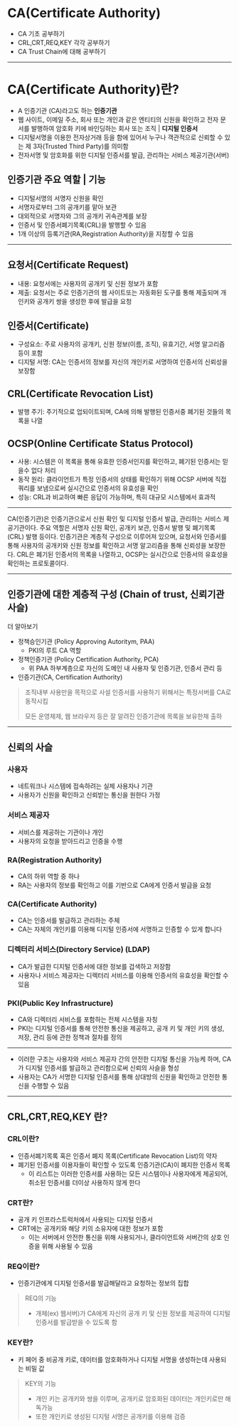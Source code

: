 # CA(Certificate Authority)

- CA 기초 공부하기
- CRL,CRT,REQ,KEY 각각 공부하기
- CA Trust Chain에 대해 공부하기

---

# CA(Certificate Authority)란?

- A 인증기관 (CA)라고도 하는 **인증기관**
- 웹 사이트, 이메일 주소, 회사 또는 개인과 같은 엔티티의 신원을 확인하고 전자 문서를 발행하여 암호화 키에 바인딩하는 회사 또는 조직 | **디지털 인증서**
- 디지털서명을 이용한 전자상거래 등을 함에 있어서 누구나 객관적으로 신뢰할 수 있는 제 3자(Trusted Third Party)를 의미함
- 전자서명 및 암호화를 위한 디지털 인증서를 발급, 관리하는 서비스 제공기관(서버)

## 인증기관 주요 역할 | 기능

- 디지털서명의 서명자 신원을 확인
- 서명자로부터 그의 공개키를 맡아 보관
- 대외적으로 서명자와 그의 공개키 귀속관계를 보장
- 인증서 및 인증서폐기목록(CRL)을 발행할 수 있음
- 1개 이상의 등록기관(RA,Registration Authority)을 지정할 수 있음

---

## 요청서(Certificate Request)

- 내용: 요청서에는 사용자의 공개키 및 신원 정보가 포함
- 제출: 요청서는 주로 인증기관의 웹 사이트또는 자동화된 도구를 통해 제출되며 개인키와 공개키 쌍을 생성한 후에 발급을 요청

## 인증서(Certificate)

- 구성요소: 주로 사용자의 공개키, 신원 정보(이름, 조직), 유효기간, 서명 알고리즘 등이 포함
- 디지털 서명: CA는 인증서의 정보를 자신의 개인키로 서명하여 인증서의 신뢰성을 보장함

## CRL(Certificate Revocation List)

- 발행 주기: 주기적으로 업되이트되며, CA에 의해 발행된 인증서중 폐기된 것들의 목록을 나열

## OCSP(Online Certificate Status Protocol)

- 사용: 시스템은 이 목록을 통해 유효한 인증서인지를 확인하고, 폐기된 인증서는 믿을수 없다 처리
- 동작 원리: 클라이언트가 특정 인증서의 상태를 확인하기 위해 OCSP 서버에 직접 쿼리를 보냄으로써 실시간으로 인증서의 유효성을 확인
- 성능: CRL과 비교하여 빠른 응답이 가능하며, 특히 대규모 시스템에서 효과적

---

CA(인증기관)은 인증기관으로서 신원 확인 및 디지털 인증서 발급, 관리하는 서비스 제공기관이다. 주요 역할은 서명자 신원 확인, 공개키 보관, 인증서 발행 및 폐기목록(CRL) 발행 등이다. 인증기관은 계층적 구성으로 이루어져 있으며, 요청서와 인증서를 통해 사용자의 공개키와 신원 정보를 확인하고 서명 알고리즘을 통해 신뢰성을 보장한다. CRL은 폐기된 인증서의 목록을 나열하고, OCSP는 실시간으로 인증서의 유효성을 확인하는 프로토콜이다.

---

## 인증기관에 대한 계층적 구성 (Chain of trust, 신뢰기관 사슬)

더 알아보기

- 정책승인기관 (Policy Approving Autoritym, PAA)
    - PKI의 루트 CA 역할
- 정책인증기관 (Policy Certification Authority, PCA)
    - 위 PAA 하부계층으로 자신의 도메인 내 사용자 및 인증기관, 인증서 관리 등
- 인증기관(CA, Certification Authority)

> 조직내부 사용만을 목적으로 사설 인증서를 사용하기 위해서는 특정서버를 CA로 동작시킴
> 
> 
> 모든 운영체제, 웹 브라우저 등은 잘 알려진 인증기관에 목록을 보유한채 출하
> 

---

## 신뢰의 사슬

### 사용자

- 네트워크나 시스템에 접속하려는 실제 사용자나 기관
- 사용자가 신원을 확인하고 신뢰받는 통신을 원한다 가정

### 서비스 제공자

- 서비스를 제공하는 기관이나 개인
- 사용자의 요청을 받아드리고 인증을 수행

### RA(Registration Authority)

- CA의 하위 역할 중 하나
- RA는 사용자의 정보를 확인하고 이를 기반으로 CA에게 인증서 발급을 요청

### CA(Certificate Authority)

- CA는 인증서를 발급하고 관리하는 주체
- CA는 자체의 개인키를 이용해 디지털 인증서에 서명하고 인증할 수 있게 합니다

### 디렉터리 서비스(Directory Service) (LDAP)

- CA가 발급한 디지털 인증서에 대한 정보를 겁색하고 저장함
- 사용자나 서비스 제공자는 디렉터리 서비스를 이용해 인증서의 유효성을 확인할 수 있음

### PKI(Public Key Infrastructure)

- CA와 디렉터리 서비스를 포함하는 전체 시스템을 자칭
- PKI는 디지털 인증서를 통해 안전한 통신을 제공하고, 공개 키 및 개인 키의 생성, 저장, 관리 등에 관한 정책과 절차를 정의

---

- 이러한 구조는 사용자와 서비스 제공자 간의 안전한 디지털 통신을 가능케 하며, CA가 디지털 인증서를 발급하고 관리함으로써 신뢰의 사슬을 형성
- 사용자는 CA가 서명한 디지털 인증서를 통해 상대방의 신원을 확인하고 안전한 통신을 수행할 수 있음

---

## CRL,CRT,REQ,KEY 란?

### CRL이란?

- 인증서폐기목록 혹은 인증서 폐지 목록(Certificate Revocation List)의 약자
- 폐기된 인증서를 이용자들이 확인할 수 있도록 인증기관(CA)이 폐지한 인증서 목록
    - 이 리스트는 이러한 인증서를 사용하는 모든 시스템이나 사용자에게 제공되어, 취소된 인증서를 더이상 사용하지 않게 한다

### CRT란?

- 공개 키 인프라스트럭처에서 사용되는 디지털 인증서
- CRT에는 공개키와 해당 키의 소유자에 대한 정보가 포함
    - 이는 서버에서 안전한 통신을 위해 사용되거나, 클라이언트와 서버간의 상호 인증을 위해 사용될 수 있음

### REQ이란?

- 인증기관에게 디지털 인증서를 발급해달라고 요청하는 정보의 집합

> REQ의 기능
> 
> - 개체(ex) 웹서버)가 CA에게 자신의 공개 키 및 신원 정보를 제공하여 디지털 인증서를 발급받을 수 있도록 함

### KEY란?

- 키 페어 중 비공개 키로, 데이터를 암호화하거나 디지털 서명을 생성하는데 사용되는 비밀 값

> KEY의 기능
> 
> - 개인 키는 공개키와 쌍을 이루며, 공개키로 암호화된 데이터는 개인키로만 해독가능
> - 또한 개인키로 생성된 디지털 서명은 공개키를 이용해 검증